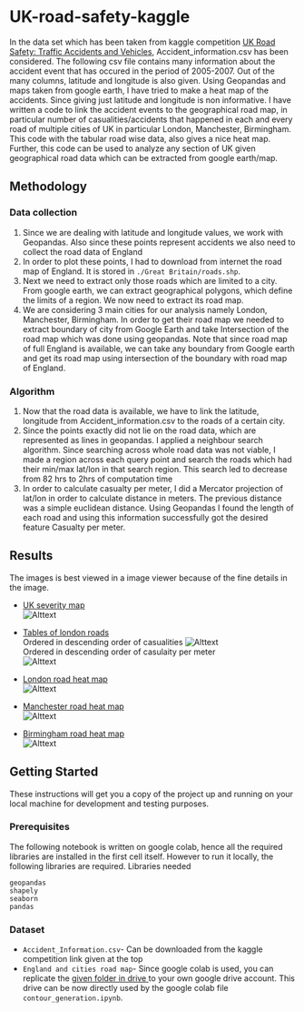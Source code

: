 # UK-road-safety-kaggle
In the data set which has been taken from kaggle competition [UK Road Safety: Traffic Accidents and Vehicles](https://www.kaggle.com/tsiaras/uk-road-safety-accidents-and-vehicles), Accident_information.csv has been considered. The following csv file contains many information about the accident event that has occured in the period of 2005-2007. Out of the many columns, latitude and longitude is also given. Using Geopandas and maps taken from google earth, I have tried to make a heat map of the accidents. Since giving just latitude and longitude is non informative. I have written a code to link the accident events to the geographical road map, in particular number of casualities/accidents that happened in each and every road of multiple cities of UK in particular London, Manchester, Birmingham. This code with the tabular road wise data, also gives a nice heat map. Further, this code can be used to analyze any section of UK given geographical road data which can be extracted from google earth/map.
## Methodology
### Data collection
1. Since we are dealing with latitude and longitude values, we work with Geopandas. Also since these points represent accidents we also need to collect the road data of England
2. In order to plot these points, I had to download from internet the road map of England. It is stored in `./Great Britain/roads.shp`.
3. Next we need to extract only those roads which are limited to a city. From google earth, we can extract geographical polygons, which define the limits of a region. We now need to extract its road map.
4. We are considering 3 main cities for our analysis namely London, Manchester, Birmingham. In order to get their road map we needed to extract boundary of city from Google Earth and take Intersection of the road map which was done using geopandas. Note that since road map of full England is available, we can take any boundary from Google earth and get its road map using intersection of the boundary with road map of England.

### Algorithm
1. Now that the road data is available, we have to link the latitude, longitude from Accident_information.csv to the roads of a certain city. 
2. Since the points exactly did not lie on the road data, which are represented as lines in geopandas. I applied a neighbour search algorithm. Since searching across whole road data was not viable, I made a region across each query point and search the roads which had their min/max lat/lon in that search region. This search led to decrease from 82 hrs to 2hrs of computation time
3. In order to calculate casualty per meter, I did a Mercator projection of lat/lon in order to calculate distance in meters. The previous distance was a simple euclidean distance.  Using Geopandas I found the length of each road and using this information successfully got the desired feature Casualty per meter.


## Results
The images is best viewed in a image viewer because of the fine details in the image.
- <ins>UK severity map</ins>   
![Alttext](https://github.com/Vishwesh4/Accident-road-map/master/Images/UK_severity.png)  

- <ins>Tables of london roads</ins>  
Ordered in descending order of casualities 
![Alttext](https://github.com/Vishwesh4/UK-road-safety-kaggle/master/Images/Table1.png)   
Ordered in descending order of casulaity per meter    
![Alttext](https://github.com/Vishwesh4/UK-road-safety-kaggle/master/Images/Table2.png)    

- <ins>London road heat map</ins>  
![Alttext](https://github.com/Vishwesh4/UK-road-safety-kaggle/master/Images/london_road.png) 

- <ins>Manchester road heat map</ins>  
![Alttext](https://github.com/Vishwesh4/UK-road-safety-kaggle/master/Images/manchester_road.png) 

- <ins>Birmingham road heat map</ins>  
![Alttext](https://github.com/Vishwesh4/UK-road-safety-kaggle/master/Images/Birmingham_roads.png)  

## Getting Started
These instructions will get you a copy of the project up and running on your local machine for development and testing purposes.

### Prerequisites
The following notebook is written on google colab, hence all the required libraries are installed in the first cell itself. However to run it locally, the following libraries are required.
Libraries needed

```
geopandas
shapely
seaborn
pandas
```
### Dataset
* `Accident_Information.csv`- Can be downloaded from the kaggle competition link given at the top
* `England and cities road map`- Since google colab is used, you can replicate the [given folder in drive ](https://drive.google.com/drive/folders/1v9lg_PbJVALelHHF5OYZ3cVTixlKVdj2?usp=sharing) to your own google drive account. This drive can be now directly used by the google colab file `contour_generation.ipynb`.